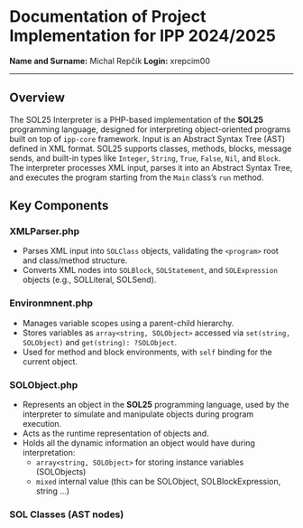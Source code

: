 # Documentation of Project Implementation for IPP 2024/2025
**Name and Surname:** Michal Repčík
**Login:** xrepcim00

---
## Overview
The SOL25 Interpreter is a PHP-based implementation of the **SOL25** programming language, designed for interpreting object-oriented programs built on top of `ipp-core` framework. Input is an Abstract Syntax Tree (AST) defined in XML format.
SOL25 supports classes, methods, blocks, message sends, and built-in types like `Integer`, `String`, `True`, `False`, `Nil`, and `Block`. The interpreter processes XML input, parses it into an Abstract Syntax Tree, and executes the program starting from the `Main` class’s `run` method.

## Key Components
### XMLParser.php
- Parses XML input into `SOLClass` objects, validating the `<program>` root and class/method structure.
- Converts XML nodes into `SOLBlock`, `SOLStatement`, and `SOLExpression` objects (e.g., SOLLiteral, SOLSend).

### Environmnent.php
- Manages variable scopes using a parent-child hierarchy.
- Stores variables as `array<string, SOLObject>` accessed via `set(string, SOLObject)` and `get(string): ?SOLObject`.
- Used for method and block environments, with `self` binding for the current object.

### SOLObject.php
- Represents an object in the **SOL25** programming language, used by the interpreter to simulate and manipulate objects during program execution.
- Acts as the runtime representation of objects and.
- Holds all the dynamic information an object would have during interpretation: 
    - `array<string, SOLObject>` for storing instance variables (SOLObjects)
    - `mixed` internal value (this can be SOLObject, SOLBlockExpression, string ...)

### SOL Classes (AST nodes)